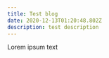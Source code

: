 ```yaml
---
title: Test blog
date: 2020-12-13T01:20:48.802Z
description: test description
---
```

Lorem ipsum text
